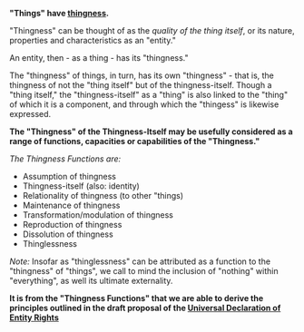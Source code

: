**"Things" have [thingness](https://github.com/EarlyClues/UniversalFreeRealmsStandardProtocols/blob/master/ThingnessOfThings.md).**

"Thingness" can be thought of as the *quality of the thing itself*, or its nature, properties and characteristics as an "entity."

An entity, then - as a thing - has its "thingness."

The "thingness" of things, in turn, has its own "thingness" - that is, the thingness of not the "thing itself" but of the thingness-itself. Though a "thing itself," the "thingness-itself" as a "thing" is also linked to the "thing" of which it is a component, and through which the "thingess" is likewise expressed.

**The "Thingness" of the Thingness-Itself may be usefully considered as a range of functions, capacities or capabilities of the "Thingness."**

*The Thingness Functions are:*

* Assumption of thingness
* Thingness-itself (also: identity)
* Relationality of thingness (to other "things)
* Maintenance of thingness
* Transformation/modulation of thingness
* Reproduction of thingness
* Dissolution of thingness
* Thinglessness

*Note:* Insofar as "thinglessness" can be attributed as a function to the "thingness" of "things", we call to mind the inclusion of "nothing" within "everything", as well its ultimate externality.

**It is from the "Thingness Functions" that we are able to derive the principles outlined in the draft proposal of the [Universal Declaration of Entity Rights](https://github.com/EarlyClues/UniversalFreeRealmsStandardProtocols/blob/master/Declaration_Of_Entity_Rights.md)**
